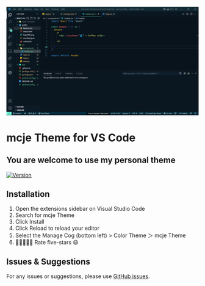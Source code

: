[![codeSTACKr Theme Demo](https://raw.githubusercontent.com/markjaylunas/mcje-theme/master/images/sample.jpg)](https://github.com/markjaylunas/mcje-theme)
# mcje Theme for VS Code


## You are welcome to use my personal theme

[![Version](https://vsmarketplacebadge.apphb.com/version/markjaylunas.mcje-theme.svg?subject=mcje%20Theme&colorA=09131b&colorB=37E2D5)](https://github.com/markjaylunas/mcje-theme)

## Installation

1. Open the extensions sidebar on Visual Studio Code
1. Search for mcje Theme
1. Click Install
1. Click Reload to reload your editor
1. Select the Manage Cog (bottom left) > Color Theme ＞ mcje Theme
1. 🌟🌟🌟🌟🌟 Rate five-stars 😃

## Issues & Suggestions

For any issues or suggestions, please use [GitHub issues](https://github.com/markjaylunas/mcje-theme/issues).
